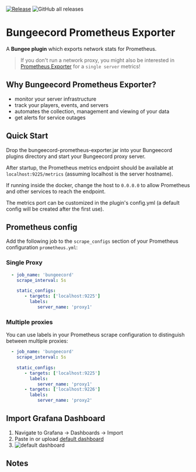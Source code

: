 [![Release](https://github.com/weihao/bungeecord-prometheus-exporter/actions/workflows/release.yml/badge.svg)](https://github.com/weihao/bungeecord-prometheus-exporter/actions/workflows/release.yml)
![GitHub all releases](https://img.shields.io/github/downloads/weihao/bungeecord-prometheus-exporter/total)

# Bungeecord Prometheus Exporter

A **Bungee plugin** which exports network stats for Prometheus.

> If you don't run a network proxy, you might also be interested in [Prometheus Exporter](https://github.com/sladkoff/minecraft-prometheus-exporter) for a `single server` metrics!

## Why Bungeecord Prometheus Exporter?

- monitor your server infrastructure
- track your players, events, and servers
- automates the collection, management and viewing of your data
- get alerts for service outages

## Quick Start

Drop the bungeecord-prometheus-exporter.jar into your Bungeecord plugins directory and start your Bungeecord proxy
server.

After startup, the Prometheus metrics endpoint should be available at ``localhost:9225/metrics`` (assuming localhost is
the server hostname).

If running inside the docker, change the host to `0.0.0.0` to allow Prometheus and other services to reach the endpoint.

The metrics port can be customized in the plugin's config.yml (a default config will be created after the first use).

## Prometheus config

Add the following job to the ``scrape_configs`` section of your Prometheus configuration `prometheus.yml`:

### Single Proxy

```yml
  - job_name: 'bungeecord'
    scrape_interval: 5s

    static_configs:
       - targets: ['localhost:9225']
         labels:
            server_name: 'proxy1'
```

### Multiple proxies

You can use labels in your Prometheus scrape configuration to distinguish between multiple proxies:
```yml
  - job_name: 'bungeecord'
    scrape_interval: 5s

    static_configs:
       - targets: ['localhost:9225']
         labels:
            server_name: 'proxy1'
       - targets: ['localhost:9226']
         labels:
            server_name: 'proxy2'
```

## Import Grafana Dashboard

1. Navigate to Grafana -> Dashboards -> Import
1. Paste in or
   upload [default dashboard](https://raw.githubusercontent.com/weihao/bungeecord-prometheus-exporter/main/dashboards/default.json)
1. ![default dashboard](https://raw.githubusercontent.com/weihao/bungeecord-prometheus-exporter/main/images/dashboard.jpg)

## Notes


